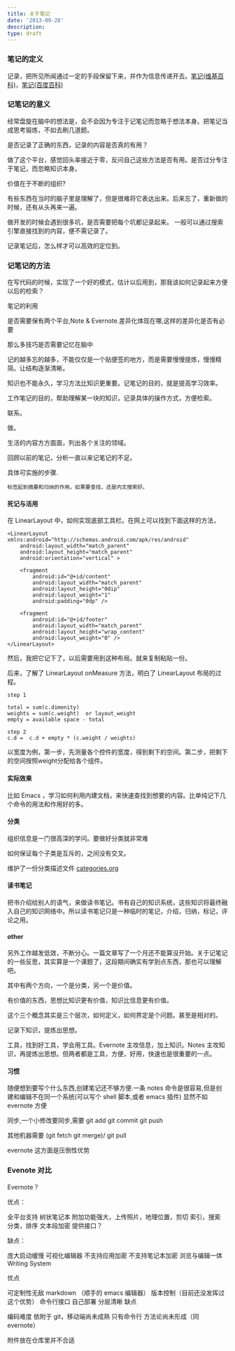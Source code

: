 ```yaml
---
title: 关于笔记
date: '2013-09-28'
description:
type: draft
---
```


### 笔记的定义


记录，把所见所闻通过一定的手段保留下来，并作为信息传递开去。[笔记(维基百科)][wiki]，[笔记(百度百科)][百度百科]

[wiki]: http://zh.wikipedia.org/wiki/%E7%AC%94%E8%AE%B0
[百度百科]: http://baike.baidu.com/subview/58308/9231697.htm?fromId=58308&from=rdtself


### 记笔记的意义

经常盘旋在脑中的想法是，会不会因为专注于记笔记而忽略于想法本身。把笔记当成思考锻炼，不如去刷几道题。

是否记录了正确的东西，记录的内容是否真的有用？

做了这个平台，感觉回头率接近于零，反问自己这些方法是否有用。是否过分专注于笔记，而忽略知识本身。

价值在于不断的组织?

有些东西在当时的脑子里是理解了，但是很难将它表达出来。后来忘了，重新做的时候，还有从头再来一遍。

做开发的时候会遇到很多坑，是否需要把每个坑都记录起来。
一般可以通过搜索引擎直接找到的内容，便不需记录了。

记录笔记后，怎么样才可以高效的定位到。

### 记笔记的方法

在写代码的时候，实现了一个好的模式，估计以后用到，那我该如何记录起来方便以后的检索？

笔记的利用

是否需要保有两个平台,Note & Evernote.差异化体现在哪,这样的差异化是否有必要

那么多技巧是否需要记忆在脑中

记的越多忘的越多，不能仅仅是一个贴便签的地方，而是需要慢慢提炼，慢慢精简。让结构逐渐清晰。

知识也不能永久，学习方法比知识更重要。记笔记的目的，就是提高学习效率。

工作笔记的目的，帮助理解某一块的知识，记录具体的操作方式，方便检索。

联系。



做。

生活的内容方方面面，列出各个关注的领域。

回顾以前的笔记，分析一直以来记笔记的不足。

具体可实施的步骤.

	标签起到摘要和归纳的作用。如果要查找，还是内文搜索好。


#### 死记与活用

在 LinearLayout 中，如何实现底部工具栏。在网上可以找到下面这样的方法，

    <LinearLayout xmlns:android="http://schemas.android.com/apk/res/android"
        android:layout_width="match_parent"
        android:layout_height="match_parent"
        android:orientation="vertical" >
    
        <fragment
			android:id="@+id/content"
            android:layout_width="match_parent"
            android:layout_height="0dip"
            android:layout_weight="1"
            android:padding="0dp" />

        <fragment
            android:id="@+id/footer"
            android:layout_width="match_parent"
            android:layout_height="wrap_content"
            android:layout_weight="0" />
    </LinearLayout>
	
然后，我把它记下了，以后需要用到这种布局。就来复制粘贴一份。

后来，了解了 LinearLayout onMeasure 方法，明白了 LinearLayout 布局的过程。

	step 1

	total = sum(c.dimenity)
	weights = sum(c.weight)  or layout_weight
	empty = available space - total

	step 2
	c.d =  c.d + empty * (c.weight / weights)

以宽度为例，第一步，先测量各个控件的宽度，得到剩下的空间。第二步，把剩下的空间按照weight分配给各个组件。

 

#### 实际效果

比如 Emacs ，学习如何利用内建文档，来快速查找到想要的内容。比单纯记下几个命令的用法和作用好的多。


#### 分类

组织信息是一门很高深的学问。要做好分类就非常难

如何保证每个子类是互斥的，之间没有交叉。

维护了一份分类描述文件 [categories.org](categories.org)

#### 读书笔记

把书介绍给别人的语气，来做读书笔记。书有自己的知识系统，这些知识将最终融入自己的知识网络中。所以读书笔记只是一种临时的笔记，介绍，归纳，标记，评论之用。

#### other

另外工作越发低效，不断分心。一篇文章写了一个月还不能算没开始。关于记笔记的一些反思，其实算是一个课题了，这段期间确实有学到点东西，那也可以理解吧。

其中有两个方向，一个是分类，另一个是价值。

有价值的东西，思想比知识更有价值，知识比信息更有价值。

这个三个概念其实是三个层次，如何定义，如何界定是个问题。甚至是相对的。

记录下知识，提炼出思想。

工具，找到好工具，学会用工具。Evernote 主攻信息，加上知识。Notes 主攻知识，再提炼出思想。但两者都是工具，方便，好用，快速也是很重要的一点。

#### 习惯

随便想到要写个什么东西,创建笔记还不够方便.一条 notes 命令是很容易,但是创建和编辑不在同一个系统(可以写个 shell 脚本,或者 emacs 插件)
显然不如 evernote 方便

同步,一个小修改要同步,需要 git add  git commit git push

其他机器需要 (git fetch git merge)/ git pull

evernote 这方面是压倒性优势


### Evenote 对比

Evernote？

优点：

全平台支持
树状笔记本
附加功能强大，上传照片，地理位置，剪切
索引，搜索
分类，排序
文本段加密
提供接口？

缺点：

庞大启动缓慢
可视化编辑器
不支持应用加密
不支持笔记本加密
浏览与编辑一体
Writing System

优点

可定制性无敌
markdown （顺手的 emacs 编辑器）
版本控制（目前还没发挥过这个优势）
命令行接口
自己部署
分层清晰
缺点

编码难度
依附于 git，移动端尚未成熟
只有命令行
方法论尚未形成（同 evernote）



附件放在仓库里并不合适
